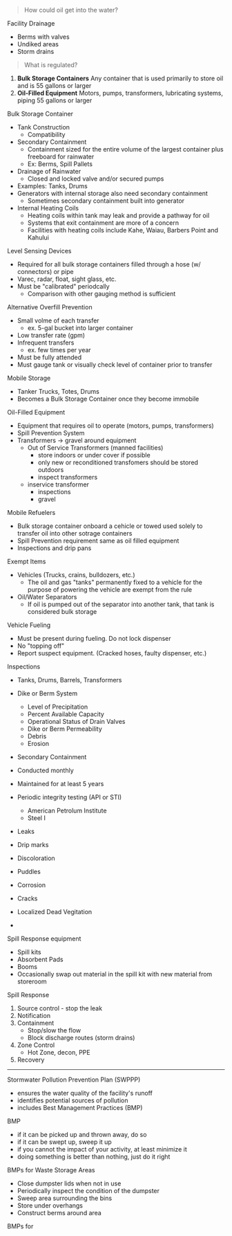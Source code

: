 >How could oil get into the water?

Facility Drainage
-	Berms with valves
-	Undiked areas
-	Storm drains

>What is regulated?

1.	**Bulk Storage Containers**
Any container that is used primarily to store oil and is 55 gallons or larger
2.	**Oil-Filled Equipment**
Motors, pumps, transformers, lubricating systems, piping 55 gallons or larger

Bulk Storage Container
-	Tank Construction
	-	Compatibility
-	Secondary Containment
	-	Containment sized for the entire volume of the largest container plus freeboard for rainwater
	-	Ex: Berms, Spill Pallets
-	Drainage of Rainwater
	-	Closed and locked valve and/or secured pumps
-	Examples: Tanks, Drums
-	Generators with internal storage also need secondary containment
	-	Sometimes secondary containment built into generator
-	Internal Heating Coils
	-	Heating coils within tank may leak and provide a pathway for oil
	-	Systems that exit containment are more of a concern
	-	Facilities with heating coils include Kahe, Waiau, Barbers Point and Kahului

Level Sensing Devices
-	Required for all bulk storage containers filled through a hose (w/ connectors) or pipe
-	Varec, radar, float, sight glass, etc.
-	Must be "calibrated" periodcally
	-	Comparison with other gauging method is sufficient

Alternative Overfill Prevention
-	Small volme of each transfer
	-	ex. 5-gal bucket into larger container
-	Low transfer rate (gpm)
-	Infrequent transfers
	-	ex. few times per year
-	Must be fully attended
-	Must gauge tank or visually check level of container prior to transfer

Mobile Storage
-	Tanker Trucks, Totes, Drums
-	Becomes a Bulk Storage Container once they become immobile

Oil-Filled Equipment
-	Equipment that requires oil to operate (motors, pumps, transformers)
-	Spill Prevention System
-	Transformers -> gravel around equipment
	-	Out of Service Transformers (manned facilities)
		-	store indoors or under cover if possible
		-	only new or reconditioned transfomers should be stored outdoors
		-	inspect transformers
	-	inservice transformer
		-	inspections	
		-	gravel
		
Mobile Refuelers
-	Bulk storage container onboard a cehicle or towed used solely to transfer oil into other sotrage containers
-	Spill Prevention requirement same as oil filled equipment
-	Inspections and drip pans

Exempt Items
-	Vehicles (Trucks, crains, bulldozers, etc.)
	-	The oil and gas "tanks" permanently fixed to a vehicle for the purpose of powering the vehicle are exempt from the rule
-	Oil/Water Separators
	-	If oil is pumped out of the separator into another tank, that tank is considered bulk storage

Vehicle Fueling
-	Must be present during fueling. Do not lock dispenser
-	No "topping off"
-	Report suspect equipment. (Cracked hoses, faulty dispenser, etc.)

Inspections
-	Tanks, Drums, Barrels, Transformers
-	Dike or Berm System
	-	Level of Precipitation
	-	Percent Available Capacity
	-	Operational Status of Drain Valves
	-	Dike or Berm Permeability
	-	Debris
	-	Erosion
-	Secondary Containment
-	Conducted monthly
-	Maintained for at least 5 years
-	Periodic integrity testing (API or STI)
	-	American Petrolum Institute
	-	Steel I
	
-	Leaks
-	Drip marks
-	Discoloration
-	Puddles
-	Corrosion
-	Cracks
-	Localized Dead Vegitation
-	

Spill Response equipment
-	Spill kits
-	Absorbent Pads
-	Booms
-	Occasionally swap out material in the spill kit with new material from storeroom

Spill Response
1.	Source control - stop the leak
2.	Notification
3.	Containment
	-	Stop/slow the flow
	-	Block discharge routes (storm drains)
4.	Zone Control
	-	Hot Zone, decon, PPE
5.	Recovery

---

Stormwater Pollution Prevention Plan (SWPPP)
-	ensures the water quality of the facility's runoff
-	identifies potential sources of pollution
-	includes Best Management Practices (BMP)

BMP
-	if it can be picked up and thrown away, do so
-	if it can be swept up, sweep it up
-	if you cannot the impact of your activity, at least minimize it
-	doing something is better than nothing, just do it right

BMPs for Waste Storage Areas
-	Close dumpster lids when not in use
-	Periodically inspect the condition of the dumpster
-	Sweep area surrounding the bins
-	Store under overhangs
-	Construct berms around area

BMPs for 